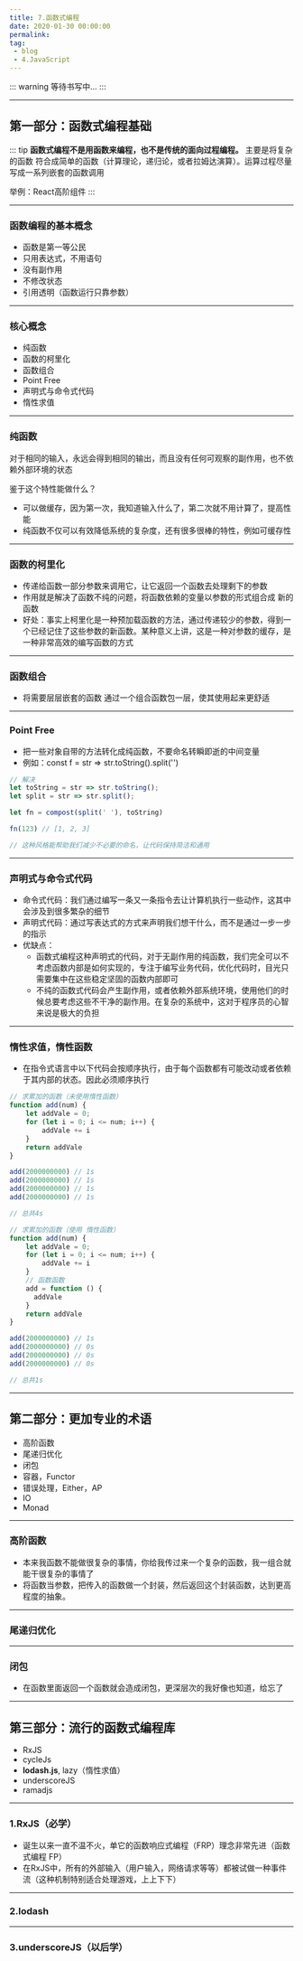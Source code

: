 ```yaml
---
title: 7.函数式编程
date: 2020-01-30 00:00:00
permalink: 
tag: 
 - blog
 - 4.JavaScript
---
```


::: warning
等待书写中...
:::

---

## 第一部分：函数式编程基础

::: tip
**函数式编程不是用函数来编程，也不是传统的面向过程编程。** 主要是将复杂的函数 符合成简单的函数（计算理论，递归论，或者拉姆达演算）。运算过程尽量写成一系列嵌套的函数调用

举例：React高阶组件
:::

---

### 函数编程的基本概念

- 函数是第一等公民
- 只用表达式，不用语句
- 没有副作用
- 不修改状态
- 引用透明（函数运行只靠参数）

---

### 核心概念

- 纯函数
- 函数的柯里化
- 函数组合
- Point Free
- 声明式与命令式代码
- 惰性求值

---

### 纯函数

对于相同的输入，永远会得到相同的输出，而且没有任何可观察的副作用，也不依赖外部环境的状态

鉴于这个特性能做什么？

- 可以做缓存，因为第一次，我知道输入什么了，第二次就不用计算了，提高性能
- 纯函数不仅可以有效降低系统的复杂度，还有很多很棒的特性，例如可缓存性

---

### 函数的柯里化

- 传递给函数一部分参数来调用它，让它返回一个函数去处理剩下的参数
- 作用就是解决了函数不纯的问题，将函数依赖的变量以参数的形式组合成 新的函数
- 好处：事实上柯里化是一种预加载函数的方法，通过传递较少的参数，得到一个已经记住了这些参数的新函数。某种意义上讲，这是一种对参数的缓存，是一种非常高效的编写函数的方式

---

### 函数组合

- 将需要层层嵌套的函数 通过一个组合函数包一层，使其使用起来更舒适

---

### Point Free

- 把一些对象自带的方法转化成纯函数，不要命名转瞬即逝的中间变量
- 例如：const f = str => str.toString().split('')

```js
// 解决
let toString = str => str.toString();
let split = str => str.split();

let fn = compost(split(' '), toString)

fn(123) // [1, 2, 3]

// 这种风格能帮助我们减少不必要的命名，让代码保持简洁和通用
```

---

### 声明式与命令式代码

- 命令式代码：我们通过编写一条又一条指令去让计算机执行一些动作，这其中会涉及到很多繁杂的细节
- 声明式代码：通过写表达式的方式来声明我们想干什么，而不是通过一步一步的指示
- 优缺点：
  - 函数式编程这种声明式的代码，对于无副作用的纯函数，我们完全可以不考虑函数内部是如何实现的，专注于编写业务代码，优化代码时，目光只需要集中在这些稳定坚固的函数内部即可
  - 不纯的函数式代码会产生副作用，或者依赖外部系统环境，使用他们的时候总要考虑这些不干净的副作用。在复杂的系统中，这对于程序员的心智来说是极大的负担

---

### 惰性求值，惰性函数

- 在指令式语言中以下代码会按顺序执行，由于每个函数都有可能改动或者依赖于其内部的状态。因此必须顺序执行


```js
// 求累加的函数（未使用惰性函数）
function add(num) {
    let addVale = 0;
    for (let i = 0; i <= num; i++) {
        addVale += i
    }
    return addVale
}

add(2000000000) // 1s
add(2000000000) // 1s
add(2000000000) // 1s
add(2000000000) // 1s

// 总共4s
```

```js
// 求累加的函数（使用 惰性函数）
function add(num) {
    let addVale = 0;
    for (let i = 0; i <= num; i++) {
        addVale += i
    }
    // 函数函数
  	add = function () {
      addVale
    }
    return addVale
}

add(2000000000) // 1s
add(2000000000) // 0s
add(2000000000) // 0s
add(2000000000) // 0s

// 总共1s
```

---

## 第二部分：更加专业的术语

- 高阶函数
- 尾递归优化
- 闭包
- 容器，Functor
- 错误处理，Either，AP
- IO
- Monad

---

### 高阶函数

- 本来我函数不能做很复杂的事情，你给我传过来一个复杂的函数，我一组合就能干很复杂的事情了
- 将函数当参数，把传入的函数做一个封装，然后返回这个封装函数，达到更高程度的抽象。

---

### 尾递归优化

---

### 闭包

- 在函数里面返回一个函数就会造成闭包，更深层次的我好像也知道，给忘了

---

## 第三部分：流行的函数式编程库

- RxJS
- cycleJs
- **lodash.js**, lazy（惰性求值）
- underscoreJS
- ramadjs

---

### 1.RxJS（必学）

- 诞生以来一直不温不火，单它的函数响应式编程（FRP）理念非常先进（函数式编程 FP）
- 在RxJS中，所有的外部输入（用户输入，网络请求等等）都被试做一种事件流（这种机制特别适合处理游戏，上上下下）

---

### 2.lodash

---

### 3.underscoreJS（以后学）
